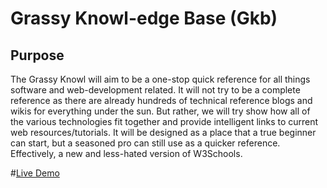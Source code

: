 # Grassy Knowl-edge Base (Gkb)

## Purpose

The Grassy Knowl will aim to be a one-stop quick reference for all things software and web-development related. It will not try to be a complete reference as there are already hundreds of technical reference blogs and wikis for everything under the sun. But rather, we will try show how all of the various technologies fit together and provide intelligent links to current web resources/tutorials. It will be designed as a place that a true beginner can start, but a seasoned pro can still use as a quicker reference. Effectively, a new and less-hated version of W3Schools.

#[Live Demo](https://www.daweber.com/grassykb/)